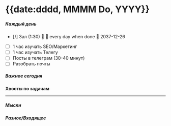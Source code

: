 # {{date:dddd, MMMM Do, YYYY}}

##### Каждый день
- [/] Зал (1:30) 🔼 🔁 every day when done 📅 2037-12-26
- [ ] 1 час изучать SEO/Маркетинг
- [ ] 1 час изучать Телегу
- [ ] Посты в телеграм  (30-40 минут)
- [ ] Разобрать почты

##### Важное сегодня
**Хвосты по задачам**

---

##### Мысли

##### Разное/Входящее
